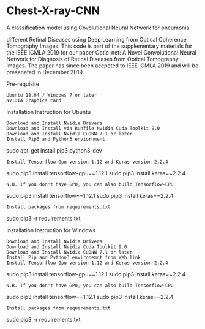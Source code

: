 # Chest-X-ray-CNN

A classification model using Covolutional Neural Network for pneumonia

different Retinal Diseases using Deep Learning from Optical Coherence Tomography Images. This code is part of the supplementary materials for the IEEE ICMLA 2019 for our paper Optic-net: A Novel Convolutional Neural Network for Diagnosis of Retinal Diseases from Optical Tomography Images. The paper has since been accpeted to IEEE ICMLA 2019 and will be preseneted in December 2019.


Pre-requisite

    Ubuntu 18.04 / Windows 7 or later
    NVIDIA Graphics card

Installation Instruction for Ubuntu

    Download and Install Nvidia Drivers
    Download and Install via Runfile Nvidia Cuda Toolkit 9.0
    Download and Install Nvidia CuDNN 7.1 or later
    Install Pip3 and Python3 enviornment

sudo apt-get install pip3 python3-dev

    Install Tensorflow-Gpu version-1.12 and Keras version-2.2.4

sudo pip3 install tensorflow-gpu==1.12.1
sudo pip3 install keras==2.2.4

    N.B. If you don't have GPU, you can also build Tensorflow-CPU

sudo pip3 install tensorflow==1.12.1
sudo pip3 install keras==2.2.4

    Install packages from requirements.txt

sudo pip3 -r requirements.txt

Installation Instruction for Windows

    Download and Install Nvidia Drivers
    Download and Install Nvidia Cuda Toolkit 9.0
    Download and Install Nvidia CuDNN 7.1 or later
    Install Pip and Python3 environemnt from Web link
    Install Tensorflow-Gpu version-1.12 and Keras version-2.2.4

sudo pip3 install tensorflow-gpu==1.12.1
sudo pip3 install keras==2.2.4

    N.B. If you don't have GPU, you can also build Tensorflow-CPU

sudo pip3 install tensorflow==1.12.1
sudo pip3 install keras==2.2.4

    Install packages from requirements.txt

sudo pip3 -r requirements.txt




